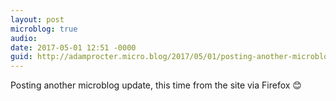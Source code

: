 ```yaml
---
layout: post
microblog: true
audio: 
date: 2017-05-01 12:51 -0000
guid: http://adamprocter.micro.blog/2017/05/01/posting-another-microblog.html
---
```

Posting another microblog update, this time from the site via Firefox 😊
